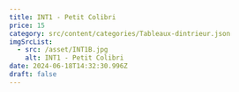 ```yaml
---
title: INT1 - Petit Colibri
price: 15
category: src/content/categories/Tableaux-dintrieur.json
imgSrcList:
  - src: /asset/INT1B.jpg
    alt: INT1 - Petit Colibri
date: 2024-06-18T14:32:30.996Z
draft: false
---
```


